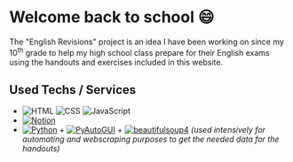 # Welcome back to school 😄
The "English Revisions" project is an idea I have been working on since my 10<sup>th</sup> grade to help my high school class prepare for their English exams using the handouts and exercises included in this website.

## Used Techs / Services
 - ![HTML](https://img.shields.io/badge/-HTML5-E34F26?logo=HTML5&logoColor=white&style=flat-square) ![CSS](https://img.shields.io/badge/-CSS3-1572B6?logo=CSS3&logoColor=white&style=flat-square)  ![JavaScript](https://img.shields.io/badge/-JavaScript-F7DF1E?logo=JavaScript&logoColor=white&style=flat-square)
 - [![Notion](https://img.shields.io/badge/-Notion-000000?logo=Notion&logoColor=white&style=flat-square)](https://www.notion.so/)
 - [![Python](https://img.shields.io/badge/-Python-3776AB?logo=Python&logoColor=white&style=flat-square)](https://www.python.org/) + [![PyAutoGUI](https://img.shields.io/badge/-PyAutoGUI-1C9AD6?logoColor=white&style=flat-square)](https://pyautogui.readthedocs.io/en/latest/) + [![beautifulsoup4](https://img.shields.io/badge/-beautifulsoup4-1C9AD6?logoColor=white&style=flat-square)](https://pypi.org/project/beautifulsoup4/) *(used intensively for automating and webscraping purposes to get the needed data for the handouts)*
